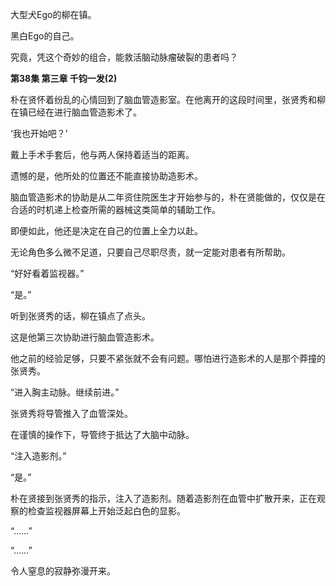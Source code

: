 大型犬Ego的柳在镇。

黑白Ego的自己。

究竟，凭这个奇妙的组合，能救活脑动脉瘤破裂的患者吗？

**第38集 第三章 千钧一发(2)**

朴在贤怀着纷乱的心情回到了脑血管造影室。在他离开的这段时间里，张贤秀和柳在镇已经在进行脑血管造影术了。

‘我也开始吧？’

戴上手术手套后，他与两人保持着适当的距离。

遗憾的是，他所处的位置还不能直接协助造影术。

脑血管造影术的协助是从二年资住院医生才开始参与的，朴在贤能做的，仅仅是在合适的时机递上检查所需的器械这类简单的辅助工作。

即便如此，他还是决定在自己的位置上全力以赴。

无论角色多么微不足道，只要自己尽职尽责，就一定能对患者有所帮助。

“好好看着监视器。”

“是。”

听到张贤秀的话，柳在镇点了点头。

这是他第三次协助进行脑血管造影术。

他之前的经验足够，只要不紧张就不会有问题。哪怕进行造影术的人是那个莽撞的张贤秀。

“进入胸主动脉。继续前进。”

张贤秀将导管推入了血管深处。

在谨慎的操作下，导管终于抵达了大脑中动脉。

“注入造影剂。”

“是。”

朴在贤接到张贤秀的指示，注入了造影剂。随着造影剂在血管中扩散开来，正在观察的检查监视器屏幕上开始泛起白色的显影。

“……”

“……”

令人窒息的寂静弥漫开来。